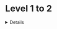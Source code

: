 # Level 1 to 2
<details>
  
<strong>ex00</strong> <br>

- New franchise (assets A, yearly growth X) aims to be richest. Existing richest entities maintain current wealth (no growth). Target wealth to be richest is B billion. Find years (Y) needed for the franchise to reach or exceed target wealth.
  
<strong>ex01</strong> <br>
-
  
<strong>ex02</strong> <br>
-
  
<strong>ex03</strong> <br>
-
  
<strong>ex04</strong> <br>
-
  
<strong>ex05</strong> <br>
- Develop language needs features A and B. Two options: language 1 (features A1, B1) and language 2 (features A2, B2). All features are unique (A, B, A1, B2 distinct).  Identify which language (1, 2, or neither) offers both required features.
  
<strong>ex06</strong> <br>
- There are three spells with powers A, B, and C. Initially, a character has 0 hit points. Each spell increases hit points by its corresponding power value. The goal is to find the maximum number of hit points achievable by selecting and using exactly two of the three spells.
  
<strong>ex07</strong> <br>
- Given two integers N and K, you can repeatedly subtract K from N. The goal is to find the smallest non-negative value you can reach after any number of subtractions (including zero subtractions). In other words, you need to determine the minimum non-negative remainder after repeatedly dividing N by K.

<strong>ex08</strong> <br>
  - An individual's weight before lockdown (w1) is known. After M months of lockdown, their weight (w2) is measured on an inaccurate scale (potentially unreliable). Research shows growing individuals gain weight within a range (x1 to x2) per month. Determine if the weight gain shown on the scale (w2 - w1) could be a realistic weight increase for M months based on the expected range for growing individuals.
  
<strong>ex09</strong> <br>
- Stock buy decision: Given initial price (S), desired buy range ([A, B]), and price change (C%), determine if final price allows purchase based on the desired range. Print "YES" or "NO".

<strong>ex10</strong> <br>
- Given an initial stock price (S), desired purchase range ([A, B]), and a percentage change (C), determine if the stock price allows for purchase. The final price is calculated as S * (1 + C/100). Print "YES" if the final price falls within the desired range, "NO" otherwise.

<strong>ex11</strong> <br>
- Given a vehicle's current speed (U), distance to a turn (S), safe speed limit for the turn (V), and maximum deceleration (A), determine if the vehicle can reach the turn at a safe speed (V or less) using available braking distance (S). Physics formula (v^2 = U^2 + 2as) is used to calculate the final speed (v) upon entering the turn. Output "Yes" if safe braking is possible, "No" otherwise.

<strong>ex12</strong> <br>
- This problem deals with finding the longest subsequence with an even sum in an ordered sequence.  The sequence consists of all integers from 1 to a given value N (inclusive), appearing exactly once in increasing order.  We're interested in identifying the longest contiguous subsequence within this sequence where the sum of all the elements in the subsequence is an even number.

<strong>ex13</strong> <br>
- This problem deals with finding reachable sums within a range.  Given a range of integers (L to R), it asks how many distinct integers within that range can be formed by adding two (not necessarily different) integers from the same range.

<br>
<strong>ex14</strong> <br>
- This problem deals with reachability on a fixed-size grid.  Given a starting location and an ending location, it asks if it's possible to move from the start to the end in a specific number of steps, considering the following constraints:

Movement is only allowed between neighboring cells that share a side.
The total number of allowed steps is fixed.
The solution involves checking if the ending location is reachable within the given step limit based on the allowed movement pattern.
</details>
